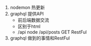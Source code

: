 1. nodemon 热更新
2. graphql 提供API
    - 前后端数据交流
    - 区别于html
    - /api node  /api/posts GET RestFul
3. graphql 做到的事情和RestFul